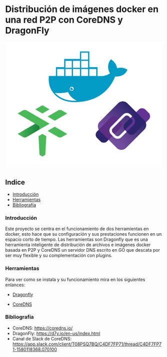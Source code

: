 # Distribución de imágenes docker en una red P2P con CoreDNS y DragonFly


![Texto alternativo](./proyecto.png)

## Indice

- [Introducción](#introducción)
- [Herramientas](#herramientas)
- [Bibliografía](#bibliografía)

### Introducción 

Este proyecto se centra en el funcionamiento de dos herramientas en docker, esto hace que su configuración y sus prestaciones funcionen en un espacio corto de tiempo. Las herramientas son Dragonfly que es una herramienta inteligente de distribución de archivos e imágenes docker basada en P2P y CoreDNS un servidor DNS escrito en GO que descata por ser muy flexible y su complementación con plugins.


### Herramientas 

Para ver como se instala y su funcionamiento mira en los siguientes enlances:

- [Dragonfly](https://github.com/juanlu-millan/Distribucion-de-imagenes-docker-en-una-red-P2P-con-DragonFly-y-CoreDNS/blob/main/Drangofly.md)

- [CoreDNS](https://github.com/juanlu-millan/Distribucion-de-imagenes-docker-en-una-red-P2P-con-DragonFly-y-CoreDNS/blob/main/CoreDNS.md)


### Bibliografía

- CoreDNS: https://coredns.io/
- DragonFly: https://d7y.io/en-us/index.html
- Canal de Slack de CoreDNS: https://app.slack.com/client/T08PSQ7BQ/C4DF7FP71/thread/C4DF7FP71-1580118368.070100
